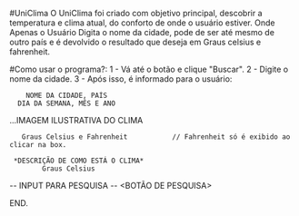 #UniClima
O UniClima foi criado com objetivo principal, descobrir a temperatura e clima atual, do conforto de onde o usuário estiver.
Onde Apenas o Usuário Digita o nome da cidade, pode de ser até mesmo de outro país e é devolvido o resultado que deseja em Graus celsius e fahrenheit.

#Como usar o programa?:
1 - Vá até o botão e clique "Buscar".
2 - Digite o nome da cidade.
3 - Após isso, é informado para o usuário:

        NOME DA CIDADE, PAÍS
      DIA DA SEMANA, MÊS E ANO
      
   ...IMAGEM ILUSTRATIVA DO CLIMA
   
       Graus Celsius e Fahrenheit           // Fahrenheit só é exibido ao clicar na box.
       
     *DESCRIÇÃO DE COMO ESTÁ O CLIMA*
            Graus Celsius
            
-- INPUT PARA PESQUISA -- <BOTÃO DE PESQUISA>
       
       
END.
